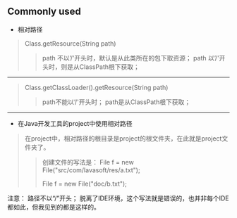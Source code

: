 ## Commonly used
+ 相对路径
> Class.getResource(String path)
>> path  不以’/'开头时，默认是从此类所在的包下取资源；
>> path  以’/'开头时，则是从ClassPath根下获取；
-----------------------------------------------------------------------

> Class.getClassLoader().getResource(String path)
>> path不能以’/'开头时；
>> path是从ClassPath根下获取；
----------------------------------
+ 在Java开发工具的project中使用相对路径
> 在project中，相对路径的根目录是project的根文件夹，在此就是project文件夹了。
>> 创建文件的写法是： File f = new File("src/com/lavasoft/res/a.txt");
>>
>>File f = new File("doc/b.txt");
>>
注意：
路径不以“/”开头；
脱离了IDE环境，这个写法就是错误的，也并非每个IDE都如此，但我见到的都是这样的。
